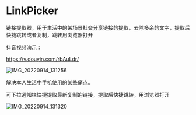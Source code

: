 # LinkPicker
链接提取器，用于生活中的某场景社交分享链接的提取，去除多余的文字，提取后快捷跳转或者复制，跳转用浏览器打开

抖音视频演示：

https://v.douyin.com/rbAuLdr/


![IMG_20220914_131256](https://user-images.githubusercontent.com/57706599/190065119-034909dd-6943-48b0-891e-d3d582d85b6e.jpg)



解决本人生活中手机使用的某些痛点。

可下拉通知栏快捷提取最新复制的链接，提取后快捷跳转，用浏览器打开

![IMG_20220914_131320](https://user-images.githubusercontent.com/57706599/190065146-60489639-a454-497c-a400-2fd48c7d2d4f.jpg)

